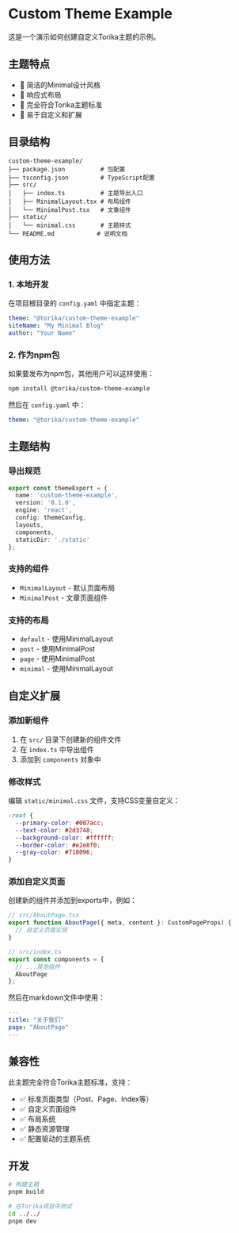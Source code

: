 # Custom Theme Example

这是一个演示如何创建自定义Torika主题的示例。

## 主题特点

- 🎨 简洁的Minimal设计风格
- 📱 响应式布局
- 🚀 完全符合Torika主题标准
- 🔧 易于自定义和扩展

## 目录结构

```
custom-theme-example/
├── package.json          # 包配置
├── tsconfig.json         # TypeScript配置
├── src/
│   ├── index.ts          # 主题导出入口
│   ├── MinimalLayout.tsx # 布局组件
│   └── MinimalPost.tsx   # 文章组件
├── static/
│   └── minimal.css       # 主题样式
└── README.md            # 说明文档
```

## 使用方法

### 1. 本地开发
在项目根目录的 `config.yaml` 中指定主题：

```yaml
theme: "@torika/custom-theme-example"
siteName: "My Minimal Blog"
author: "Your Name"
```

### 2. 作为npm包
如果要发布为npm包，其他用户可以这样使用：

```bash
npm install @torika/custom-theme-example
```

然后在 `config.yaml` 中：

```yaml
theme: "@torika/custom-theme-example"
```

## 主题结构

### 导出规范
```typescript
export const themeExport = {
  name: 'custom-theme-example',
  version: '0.1.0',
  engine: 'react',
  config: themeConfig,
  layouts,
  components,
  staticDir: './static'
};
```

### 支持的组件
- `MinimalLayout` - 默认页面布局
- `MinimalPost` - 文章页面组件

### 支持的布局
- `default` - 使用MinimalLayout
- `post` - 使用MinimalPost  
- `page` - 使用MinimalPost
- `minimal` - 使用MinimalLayout

## 自定义扩展

### 添加新组件
1. 在 `src/` 目录下创建新的组件文件
2. 在 `index.ts` 中导出组件
3. 添加到 `components` 对象中

### 修改样式
编辑 `static/minimal.css` 文件，支持CSS变量自定义：

```css
:root {
  --primary-color: #007acc;
  --text-color: #2d3748;
  --background-color: #ffffff;
  --border-color: #e2e8f0;
  --gray-color: #718096;
}
```

### 添加自定义页面
创建新的组件并添加到exports中，例如：

```typescript
// src/AboutPage.tsx
export function AboutPage({ meta, content }: CustomPageProps) {
  // 自定义页面实现
}

// src/index.ts
export const components = {
  // ...其他组件
  AboutPage
};
```

然后在markdown文件中使用：

```yaml
---
title: "关于我们"
page: "AboutPage"
---
```

## 兼容性

此主题完全符合Torika主题标准，支持：

- ✅ 标准页面类型（Post、Page、Index等）
- ✅ 自定义页面组件
- ✅ 布局系统
- ✅ 静态资源管理
- ✅ 配置驱动的主题系统

## 开发

```bash
# 构建主题
pnpm build

# 在Torika项目中测试
cd ../../
pnpm dev
```